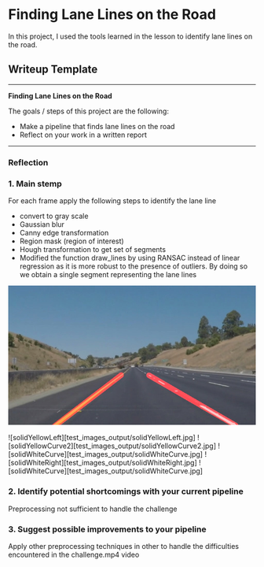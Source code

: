 # **Finding Lane Lines on the Road** 
In this project, I used the tools learned in the lesson to identify lane lines on the road.
## Writeup Template
---

**Finding Lane Lines on the Road**

The goals / steps of this project are the following:
* Make a pipeline that finds lane lines on the road
* Reflect on your work in a written report


[//]: # (Image References)

[image1]: ./examples/grayscale.jpg "Grayscale"

---

### Reflection

### 1. Main stemp

For each frame apply the following steps to identify the lane line
- convert to gray scale
- Gaussian blur
- Canny edge transformation
- Region mask (region of interest)
- Hough transformation to get set of segments
- Modified the function draw_lines by using RANSAC instead of linear regression as it is more robust to the presence of outliers. By doing so we obtain a single segment representing the lane lines

[test_images_output/whiteCarLaneSwitch.jpg]: ./examples/grayscale.jpg "Grayscale"
![/test_images_output/whiteCarLaneSwitch.jpg](./test_images_output/whiteCarLaneSwitch.jpg)

![solidYellowLeft][test_images_output/solidYellowLeft.jpg]
![solidYellowCurve2][test_images_output/solidYellowCurve2.jpg]
![solidWhiteCurve][test_images_output/solidWhiteCurve.jpg]
![solidWhiteRight][test_images_output/solidWhiteRight.jpg]
![solidWhiteCurve][test_images_output/solidWhiteCurve.jpg]

### 2. Identify potential shortcomings with your current pipeline

Preprocessing not sufficient to handle the challenge


### 3. Suggest possible improvements to your pipeline

Apply other preprocessing techniques in other to handle the difficulties encountered in the challenge.mp4 video
